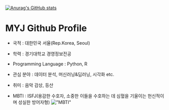 [![Anurag's GitHub stats](https://github-readme-stats.vercel.app/api?username=yoonjong8739)](https://github.com/anuraghazra/github-readme-stats)

# MYJ Github Profile

- 국적 : 대한민국 서율(Rep.Korea, Seoul)

- 학력 : 경기대학교 경영정보전공

- Programming Language : Python, R

- 관심 분야 : 데이터 분석, 머신러닝&딥러닝, 시각화 etc.

- 취미 : 음악 감상, 등산

- MBTI : ISFJ(용감한 수호자, 소중한 이들을 수호하는 데 심혈을 기울이는 헌신적이며 성실한 방어자형)
  !["MBTI"](https://ddnews.co.kr/wp-content/uploads/2021/12/ISFJ-%ED%8A%B9%EC%A7%95-1.jpg.webp)